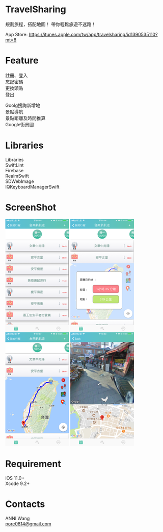 # TravelSharing

規劃旅程，搭配地圖！
帶你輕鬆旅遊不迷路！

App Store: https://itunes.apple.com/tw/app/travelsharing/id1390535110?mt=8

# Feature
註冊、登入  
忘記密碼  
更換頭貼  
登出  


Goolg搜詢新增地  
景點導航   
景點距離及時間推算   
Google街景圖   

# Libraries

Libraries   
SwiftLint   
Firebase   
RealmSwift   
SDWebImage   
IQKeyboardManagerSwift  

# ScreenShot

<img src="https://github.com/pore0814/TravelSharing/blob/master/Screen%20Shot/IMG_1620.PNG" width="200" align="center" style="max-width:100%;">    <img src="https://github.com/pore0814/TravelSharing/blob/master/Screen%20Shot/IMG_1626.PNG" width="200" align="center" style="max-width:100%;">    <img src="https://github.com/pore0814/TravelSharing/blob/master/Screen%20Shot/IMG_1625.PNG" width="200" align="center" style="max-width:100%;">    <img src="https://github.com/pore0814/TravelSharing/blob/master/Screen%20Shot/IMG_1618.PNG" width="200" align="center" style="max-width:100%;">

# Requirement
iOS 11.0+  
Xcode 9.2+

# Contacts
ANNI Wang  
pore0814@gmail.com










